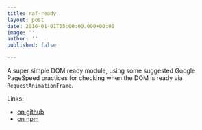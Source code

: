 ```yaml
---
title: raf-ready
layout: post
date: 2016-01-01T05:00:00.000+00:00
image: ''
author: ''
published: false

---
```

A super simple DOM ready module, using some suggested Google PageSpeed practices for checking when the DOM is ready via `RequestAnimationFrame`.

Links:

- [on github](https://github.com/mshick/raf-ready/)
- [on npm](https://www.npmjs.com/package/raf-ready/)
